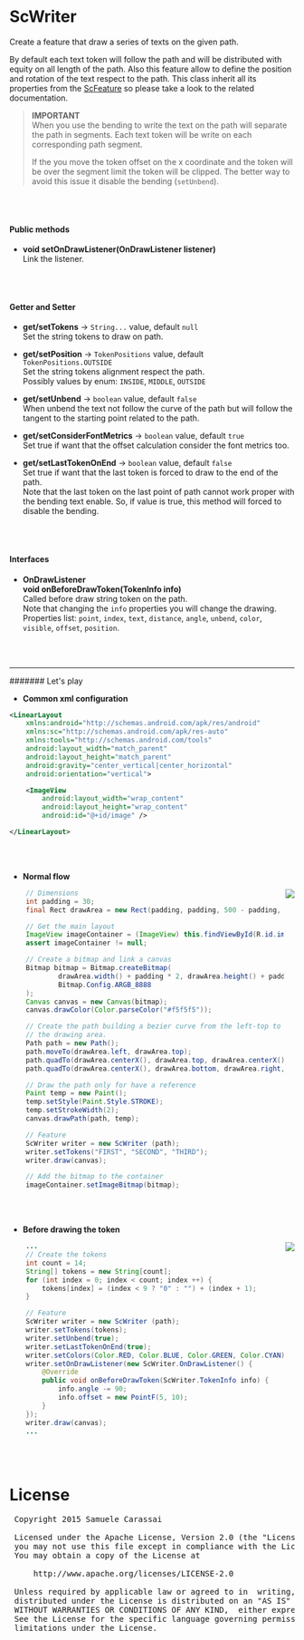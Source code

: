 # ScWriter

Create a feature that draw a series of texts on the given path.

By default each text token will follow the path and will be distributed with equity on all length of the path. 
Also this feature allow to define the position and rotation of the text respect to the path.
This class inherit all its properties from the [ScFeature](../sc-feature/ScFeature.md) so please take a look to the related documentation.

> **IMPORTANT**<br />
> When you use the bending to write the text on the path will separate the path in segments.
> Each text token will be write on each corresponding path segment.
>
> If the you move the token offset on the x coordinate and the token will be over the segment limit the token will be clipped.
> The better way to avoid this issue it disable the bending (`setUnbend`).

<br />
<br />

#### Public methods

- **void setOnDrawListener(OnDrawListener listener)**<br />
Link the listener.
<br />
<br />

#### Getter and Setter

- **get/setTokens**  -> `String...` value, default `null`<br />
Set the string tokens to draw on path.

- **get/setPosition**  -> `TokenPositions` value, default `TokenPositions.OUTSIDE`<br />
Set the string tokens alignment respect the path.<br />
Possibly values by enum: `INSIDE`, `MIDDLE`, `OUTSIDE`

- **get/setUnbend**  -> `boolean` value, default `false`<br />
When unbend the text not follow the curve of the path but will follow the tangent to the starting point related to the path.

- **get/setConsiderFontMetrics**  -> `boolean` value, default `true`<br />
Set true if want that the offset calculation consider the font metrics too.

- **get/setLastTokenOnEnd**  -> `boolean` value, default `false`<br />
Set true if want that the last token is forced to draw to the end of the path.<br />
Note that the last token on the last point of path cannot work proper with the bending text enable. 
So, if value is true, this method will forced to disable the bending.
<br />
<br />

#### Interfaces

- **OnDrawListener**<br />
**void onBeforeDrawToken(TokenInfo info)**<br />
Called before draw string token on the path.<br />
Note that changing the `info` properties you will change the drawing.<br />
Properties list: `point`, `index`, `text`, `distance`, `angle`, `unbend`, `color`, `visible`, `offset`, `position`.
<br />
<br />

---
####### Let's play

- **Common xml configuration**
```xml
<LinearLayout
    xmlns:android="http://schemas.android.com/apk/res/android"
    xmlns:sc="http://schemas.android.com/apk/res-auto"
    xmlns:tools="http://schemas.android.com/tools"
    android:layout_width="match_parent"
    android:layout_height="match_parent"
    android:gravity="center_vertical|center_horizontal"
    android:orientation="vertical">

    <ImageView
        android:layout_width="wrap_content"
        android:layout_height="wrap_content"
        android:id="@+id/image" />

</LinearLayout>
```
<br />
<br />

- **Normal flow**

<img src="https://github.com/Paroca72/sc-widgets/blob/master/raw/sc-writer/1.jpg" align="right" />

```java
    // Dimensions
    int padding = 30;
    final Rect drawArea = new Rect(padding, padding, 500 - padding, 300 - padding);

    // Get the main layout
    ImageView imageContainer = (ImageView) this.findViewById(R.id.image);
    assert imageContainer != null;

    // Create a bitmap and link a canvas
    Bitmap bitmap = Bitmap.createBitmap(
            drawArea.width() + padding * 2, drawArea.height() + padding * 2,
            Bitmap.Config.ARGB_8888
    );
    Canvas canvas = new Canvas(bitmap);
    canvas.drawColor(Color.parseColor("#f5f5f5"));

    // Create the path building a bezier curve from the left-top to the right-bottom angles of
    // the drawing area.
    Path path = new Path();
    path.moveTo(drawArea.left, drawArea.top);
    path.quadTo(drawArea.centerX(), drawArea.top, drawArea.centerX(), drawArea.centerY());
    path.quadTo(drawArea.centerX(), drawArea.bottom, drawArea.right, drawArea.bottom);

    // Draw the path only for have a reference
    Paint temp = new Paint();
    temp.setStyle(Paint.Style.STROKE);
    temp.setStrokeWidth(2);
    canvas.drawPath(path, temp);

    // Feature
    ScWriter writer = new ScWriter (path);
    writer.setTokens("FIRST", "SECOND", "THIRD");
    writer.draw(canvas);

    // Add the bitmap to the container
    imageContainer.setImageBitmap(bitmap);
```
<br />
<br />

- **Before drawing the token**

<img src="https://github.com/Paroca72/sc-widgets/blob/master/raw/sc-writer/2.jpg" align="right" />

```java
    ...
    // Create the tokens
    int count = 14;
    String[] tokens = new String[count];
    for (int index = 0; index < count; index ++) {
        tokens[index] = (index < 9 ? "0" : "") + (index + 1);
    }

    // Feature
    ScWriter writer = new ScWriter (path);
    writer.setTokens(tokens);
    writer.setUnbend(true);
    writer.setLastTokenOnEnd(true);
    writer.setColors(Color.RED, Color.BLUE, Color.GREEN, Color.CYAN);
    writer.setOnDrawListener(new ScWriter.OnDrawListener() {
        @Override
        public void onBeforeDrawToken(ScWriter.TokenInfo info) {
            info.angle -= 90;
            info.offset = new PointF(5, 10);
        }
    });
    writer.draw(canvas);
    ...
```
<br />
<br />

# License
<pre>
 Copyright 2015 Samuele Carassai

 Licensed under the Apache License, Version 2.0 (the "License");
 you may not use this file except in compliance with the License.
 You may obtain a copy of the License at

     http://www.apache.org/licenses/LICENSE-2.0

 Unless required by applicable law or agreed to in  writing, software
 distributed under the License is distributed on an "AS IS" BASIS,
 WITHOUT WARRANTIES OR CONDITIONS OF ANY KIND,  either express or implied.
 See the License for the specific language governing permissions and
 limitations under the License.
</pre>